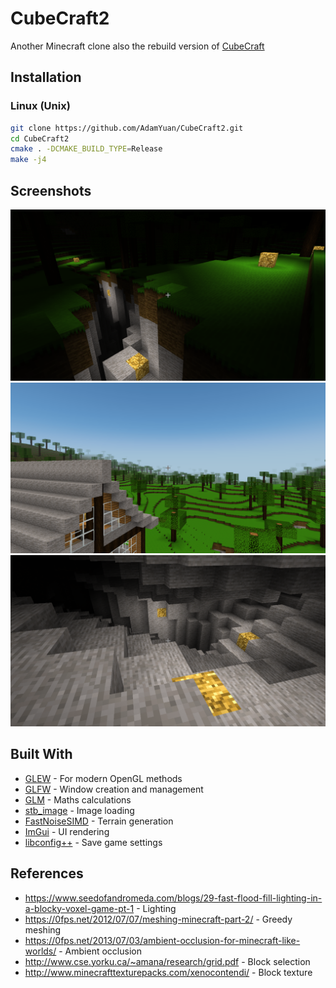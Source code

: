 # CubeCraft2
Another Minecraft clone also the rebuild version of [CubeCraft](https://github.com/AdamYuan/CubeCraft)

## Installation
### Linux (Unix)
```bash
git clone https://github.com/AdamYuan/CubeCraft2.git
cd CubeCraft2
cmake . -DCMAKE_BUILD_TYPE=Release
make -j4
```

## Screenshots
![alt text](https://raw.githubusercontent.com/AdamYuan/CubeCraft2/master/screenshots/1.png)
![alt text](https://raw.githubusercontent.com/AdamYuan/CubeCraft2/master/screenshots/2.png)
![alt text](https://raw.githubusercontent.com/AdamYuan/CubeCraft2/master/screenshots/3.png)

## Built With
* [GLEW](http://glew.sourceforge.net/) - For modern OpenGL methods
* [GLFW](http://www.glfw.org/) - Window creation and management
* [GLM](https://glm.g-truc.net/) - Maths calculations
* [stb_image](https://github.com/nothings/stb/blob/master/stb_image.h) - Image loading
* [FastNoiseSIMD](https://github.com/Auburns/FastNoiseSIMD) - Terrain generation
* [ImGui](https://github.com/ocornut/imgui) - UI rendering
* [libconfig++](https://hyperrealm.github.io/libconfig/) - Save game settings

## References
* https://www.seedofandromeda.com/blogs/29-fast-flood-fill-lighting-in-a-blocky-voxel-game-pt-1 - Lighting
* https://0fps.net/2012/07/07/meshing-minecraft-part-2/ - Greedy meshing
* https://0fps.net/2013/07/03/ambient-occlusion-for-minecraft-like-worlds/ - Ambient occlusion
* http://www.cse.yorku.ca/~amana/research/grid.pdf - Block selection
* http://www.minecrafttexturepacks.com/xenocontendi/ - Block texture
